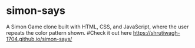 # simon-says

A Simon Game clone built with HTML, CSS, and JavaScript, where the user repeats the color pattern shown. 
#Check it out here
https://shrutiwagh-1704.github.io/simon-says/
